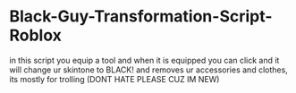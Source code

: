 # Black-Guy-Transformation-Script-Roblox
in this script you equip a tool and when it is equipped you can click and it will change ur skintone to BLACK! and removes ur accessories and clothes, its mostly for trolling (DONT HATE PLEASE CUZ IM NEW)
